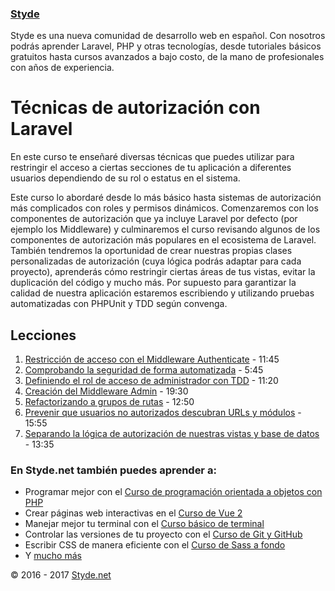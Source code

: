 ### [Styde](https://styde.net/)

Styde es una nueva comunidad de desarrollo web en español. Con nosotros podrás aprender Laravel, PHP y otras tecnologías, 
desde tutoriales básicos gratuitos hasta cursos avanzados a bajo costo, de la mano de profesionales con años de experiencia.

# Técnicas de autorización con Laravel

En este curso te enseñaré diversas técnicas que puedes utilizar para restringir el acceso a ciertas secciones de tu aplicación
a diferentes usuarios dependiendo de su rol o estatus en el sistema.

Este curso lo abordaré desde lo más básico hasta sistemas de autorización más complicados con roles y permisos dinámicos. 
Comenzaremos con los componentes de autorización que ya incluye Laravel por defecto (por ejemplo los Middleware) y 
culminaremos el curso revisando algunos de los componentes de autorización más populares en el ecosistema de Laravel. 
También tendremos la oportunidad de crear nuestras propias clases personalizadas de autorización (cuya lógica podrás 
adaptar para cada proyecto), aprenderás cómo restringir ciertas áreas de tus vistas, evitar la duplicación del código y 
mucho más. Por supuesto para garantizar la calidad de nuestra aplicación estaremos escribiendo y utilizando pruebas 
automatizadas con PHPUnit y TDD según convenga.

## Lecciones

1. [Restricción de acceso con el Middleware Authenticate](https://styde.net/restriccion-de-acceso-a-usuarios-no-conectados-con-el-middleware-authenticate/) - 11:45
2. [Comprobando la seguridad de forma automatizada](https://styde.net/comprobando-la-seguridad-de-nuestra-aplicacion-de-forma-automatizada-phpunit/) - 5:45
3. [Definiendo el rol de acceso de administrador con TDD](https://styde.net/definiendo-el-rol-de-acceso-de-administrador-con-tdd-en-laravel/) - 11:20
4. [Creación del Middleware Admin](https://styde.net/creacion-del-middleware-admin-para-proteger-el-area-de-administracion/) - 19:30
5. [Refactorizando a grupos de rutas](https://styde.net/refactorizando-a-grupos-de-rutas-en-laravel/) - 12:50
6. [Prevenir que usuarios no autorizados descubran URLs y módulos](https://styde.net/prevenir-que-usuarios-no-autorizados-descubran-las-urls-y-modulos-del-administrador/) - 15:55
7. [Separando la lógica de autorización de nuestras vistas y base de datos](https://styde.net/separando-la-logica-de-autorizacion-de-nuestras-vistas-y-base-de-datos/) - 13:35

### En Styde.net también puedes aprender a:

- Programar mejor con el [Curso de programación orientada a objetos con PHP](https://styde.net/curso-de-programacion-orientada-a-objetos-con-php/)
- Crear páginas web interactivas en el [Curso de Vue 2](https://styde.net/curso-de-vue-2/)
- Manejar mejor tu terminal con el [Curso básico de terminal](https://styde.net/curso-basico-de-terminal/)
- Controlar las versiones de tu proyecto con el [Curso de Git y GitHub](https://styde.net/curso-de-git/)
- Escribir CSS de manera eficiente con el [Curso de Sass a fondo](https://styde.net/curso-de-sass/)
- Y [mucho más](https://styde.net/cursos/)

© 2016 - 2017 [Styde.net](https://styde.net/)
